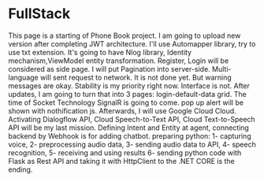 # FullStack
This page is a starting of Phone Book project. I am going to upload new version after completing JWT architecture. I'll use Automapper library, try to use txt extension. 
It's going to have Nlog library, Identity mechanism,ViewModel entity transformation. Register, Login will be considered as side page.
I will put Pagination into server-side. Multi-language will sent request to network. It is not done yet. But warning messages are okay.
Stability is my priority right now. Interface is not.
After updates, I am going to turn that into 3 pages: login-default-data grid. The time of Socket Technology SignalR is going to come.
pop up alert will be shown with nothification js.
Afterwards, I will use Google Cloud Cloud. Activating Dialogflow API, Cloud Speech-to-Text API, Cloud Text-to-Speech API will be my last mission.
Defining Intent and Entity at agent, connecting backend by Webhook is for adding chatbot.
preparing python: 1- capturing voice, 2- preprocessing audio data, 3- sending audio data to API, 4- speech recognition, 5- receiving and using results 6- sending python code
with Flask as Rest API and taking it with HttpClient to the .NET CORE is the ending.
